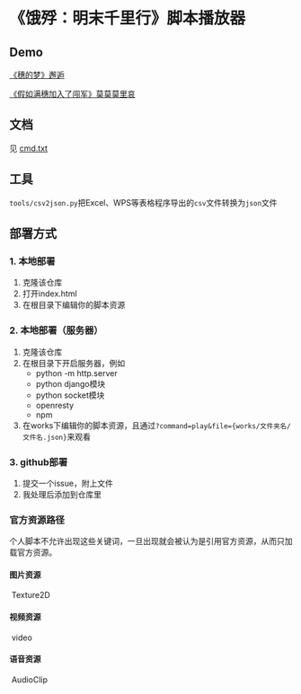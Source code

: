 # 《饿殍：明末千里行》脚本播放器

## Demo

[《穗的梦》邂逅 ](https://zzzzzzzskyward.github.io/TheHungryLambWebPlayer/?command=play&file=works/dream/%E7%A9%97%E7%9A%84%E6%A2%A6.json)

[《假如满穗加入了闯军》莫莫莫里哀 ](https://zzzzzzzskyward.github.io/TheHungryLambWebPlayer/?command=play&file=works/cj/cj.json)

## 文档

见 [cmd.txt](tools/cmd.txt)

## 工具

`tools/csv2json.py`把Excel、WPS等表格程序导出的`csv`文件转换为`json`文件

## 部署方式

### 1. 本地部署

1. 克隆该仓库
2. 打开index.html
3. 在根目录下编辑你的脚本资源

### 2. 本地部署（服务器）

1. 克隆该仓库
2. 在根目录下开启服务器，例如
   - python -m http.server
   - python django模块
   - python socket模块
   - openresty
   - npm
3. 在works下编辑你的脚本资源，且通过`?command=play&file={works/文件夹名/文件名.json}`来观看

### 3. github部署

1. 提交一个issue，附上文件
2. 我处理后添加到仓库里

### 官方资源路径

个人脚本不允许出现这些关键词，一旦出现就会被认为是引用官方资源，从而只加载官方资源。

#### 	图片资源

​	Texture2D

#### 	视频资源

​	video

#### 	语音资源

​	AudioClip